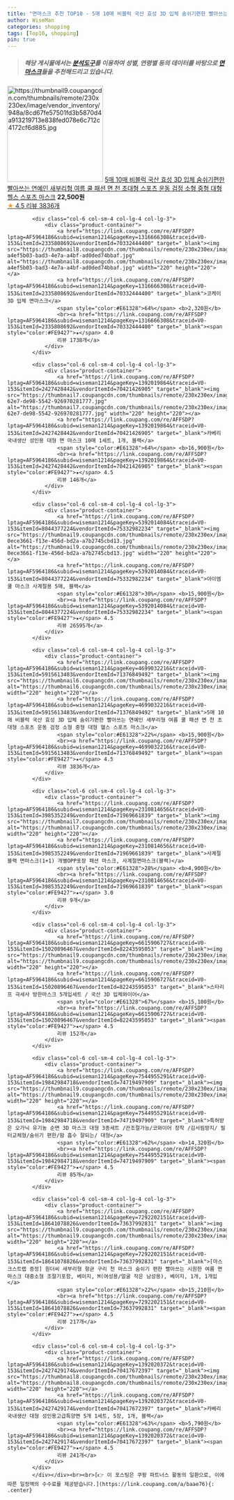 ```yaml
---
title: "면마스크 추천 TOP10 - 5매 10매 비블럭 국산 효성 3D 입체 숨쉬기편한 빨아쓰는 연예인 새부리형 여름 쿨 패션 면 천 초대형 스포츠 운동 검정 "
author: WiseMan
categories: shopping
tags: [Top10, shopping]
pin: true
---
```


> ##### 해당 게시물에서는 [**분석도구**](https://itemscout.io/)를 이용하여 **성별**, **연령별** 등의 데이터를 바탕으로 [**면마스크**](https://link.coupang.com/a/baae76)들을 추천해드리고 있습니다.
<div class="container"><div class="row">
            <div class="col-6 col-sm-4 col-lg-4 col-lg-3">
                <div class="product-container">
                    <a href="https://link.coupang.com/re/AFFSDP?lptag=AF5964186&subid=wiseman1214&pageKey=4699032216&traceid=V0-153&itemId=12460214279&vendorItemId=79729193569" target="_blank"><img src="https://thumbnail9.coupangcdn.com/thumbnails/remote/230x230ex/image/vendor_inventory/948a/8cd67fe57501fd3b5870d4a913219713e838fed078e6c712c4172cf6d885.jpg" alt="https://thumbnail9.coupangcdn.com/thumbnails/remote/230x230ex/image/vendor_inventory/948a/8cd67fe57501fd3b5870d4a913219713e838fed078e6c712c4172cf6d885.jpg" width="220" height="220"></a>
                    <a href="https://link.coupang.com/re/AFFSDP?lptag=AF5964186&subid=wiseman1214&pageKey=4699032216&traceid=V0-153&itemId=12460214279&vendorItemId=79729193569" target="_blank">5매 10매 비블럭 국산 효성 3D 입체 숨쉬기편한 빨아쓰는 연예인 새부리형 여름 쿨 패션 면 천 초대형 스포츠 운동 검정 소형 중형 대형 헬스 스포츠 마스크</a>
                    <span style="color:#E61328"></span> <b>22,500원</b>
                    <br><a href="https://link.coupang.com/re/AFFSDP?lptag=AF5964186&subid=wiseman1214&pageKey=4699032216&traceid=V0-153&itemId=12460214279&vendorItemId=79729193569" target="_blank"><span style="color:#FE9427">★</span> 4.5
                    리뷰 3836개</a>
                </div>
            </div>
            
            <div class="col-6 col-sm-4 col-lg-4 col-lg-3">
                <div class="product-container">
                    <a href="https://link.coupang.com/re/AFFSDP?lptag=AF5964186&subid=wiseman1214&pageKey=1316666308&traceid=V0-153&itemId=2335808692&vendorItemId=70332444400" target="_blank"><img src="https://thumbnail8.coupangcdn.com/thumbnails/remote/230x230ex/image/retail/images/88910968152495-a4ef5b03-bad3-4e7a-a4bf-ad0ded74bbaf.jpg" alt="https://thumbnail8.coupangcdn.com/thumbnails/remote/230x230ex/image/retail/images/88910968152495-a4ef5b03-bad3-4e7a-a4bf-ad0ded74bbaf.jpg" width="220" height="220"></a>
                    <a href="https://link.coupang.com/re/AFFSDP?lptag=AF5964186&subid=wiseman1214&pageKey=1316666308&traceid=V0-153&itemId=2335808692&vendorItemId=70332444400" target="_blank">코케이 3D 입체 면마스크</a>
                    <span style="color:#E61328">64%</span> <b>2,320원</b>
                    <br><a href="https://link.coupang.com/re/AFFSDP?lptag=AF5964186&subid=wiseman1214&pageKey=1316666308&traceid=V0-153&itemId=2335808692&vendorItemId=70332444400" target="_blank"><span style="color:#FE9427">★</span> 4.0
                    리뷰 1738개</a>
                </div>
            </div>
            
            <div class="col-6 col-sm-4 col-lg-4 col-lg-3">
                <div class="product-container">
                    <a href="https://link.coupang.com/re/AFFSDP?lptag=AF5964186&subid=wiseman1214&pageKey=1392019864&traceid=V0-153&itemId=2427428442&vendorItemId=70421426905" target="_blank"><img src="https://thumbnail7.coupangcdn.com/thumbnails/remote/230x230ex/image/operator/2427428442/192de464-62e7-de98-5542-926970281777.jpg" alt="https://thumbnail7.coupangcdn.com/thumbnails/remote/230x230ex/image/operator/2427428442/192de464-62e7-de98-5542-926970281777.jpg" width="220" height="220"></a>
                    <a href="https://link.coupang.com/re/AFFSDP?lptag=AF5964186&subid=wiseman1214&pageKey=1392019864&traceid=V0-153&itemId=2427428442&vendorItemId=70421426905" target="_blank">카베리 국내생산 성인용 대형 면 마스크 10매 1세트, 1개, 블랙</a>
                    <span style="color:#E61328">64%</span> <b>16,900원</b>
                    <br><a href="https://link.coupang.com/re/AFFSDP?lptag=AF5964186&subid=wiseman1214&pageKey=1392019864&traceid=V0-153&itemId=2427428442&vendorItemId=70421426905" target="_blank"><span style="color:#FE9427">★</span> 4.5
                    리뷰 146개</a>
                </div>
            </div>
            
            <div class="col-6 col-sm-4 col-lg-4 col-lg-3">
                <div class="product-container">
                    <a href="https://link.coupang.com/re/AFFSDP?lptag=AF5964186&subid=wiseman1214&pageKey=5392014084&traceid=V0-153&itemId=8044377224&vendorItemId=75332982234" target="_blank"><img src="https://thumbnail9.coupangcdn.com/thumbnails/remote/230x230ex/image/retail/images/108376880861007-0ece3661-f13e-456d-bd2a-a7b2745cbd13.jpg" alt="https://thumbnail9.coupangcdn.com/thumbnails/remote/230x230ex/image/retail/images/108376880861007-0ece3661-f13e-456d-bd2a-a7b2745cbd13.jpg" width="220" height="220"></a>
                    <a href="https://link.coupang.com/re/AFFSDP?lptag=AF5964186&subid=wiseman1214&pageKey=5392014084&traceid=V0-153&itemId=8044377224&vendorItemId=75332982234" target="_blank">아이엠 쿨 마스크 사계절용 5매, 블랙</a>
                    <span style="color:#E61328">30%</span> <b>15,900원</b>
                    <br><a href="https://link.coupang.com/re/AFFSDP?lptag=AF5964186&subid=wiseman1214&pageKey=5392014084&traceid=V0-153&itemId=8044377224&vendorItemId=75332982234" target="_blank"><span style="color:#FE9427">★</span> 4.5
                    리뷰 26595개</a>
                </div>
            </div>
            
            <div class="col-6 col-sm-4 col-lg-4 col-lg-3">
                <div class="product-container">
                    <a href="https://link.coupang.com/re/AFFSDP?lptag=AF5964186&subid=wiseman1214&pageKey=4699032216&traceid=V0-153&itemId=5915613483&vendorItemId=71376849492" target="_blank"><img src="https://thumbnail6.coupangcdn.com/thumbnails/remote/230x230ex/image/vendor_inventory/d2af/5645ca202b9d85a67170a523b1e315ae048d2c788296ea81861d254737d0.jpg" alt="https://thumbnail6.coupangcdn.com/thumbnails/remote/230x230ex/image/vendor_inventory/d2af/5645ca202b9d85a67170a523b1e315ae048d2c788296ea81861d254737d0.jpg" width="220" height="220"></a>
                    <a href="https://link.coupang.com/re/AFFSDP?lptag=AF5964186&subid=wiseman1214&pageKey=4699032216&traceid=V0-153&itemId=5915613483&vendorItemId=71376849492" target="_blank">5매 10매 비블럭 국산 효성 3D 입체 숨쉬기편한 빨아쓰는 연예인 새부리형 여름 쿨 패션 면 천 초대형 스포츠 운동 검정 소형 중형 대형 헬스 스포츠 마스크</a>
                    <span style="color:#E61328">22%</span> <b>15,900원</b>
                    <br><a href="https://link.coupang.com/re/AFFSDP?lptag=AF5964186&subid=wiseman1214&pageKey=4699032216&traceid=V0-153&itemId=5915613483&vendorItemId=71376849492" target="_blank"><span style="color:#FE9427">★</span> 4.5
                    리뷰 3836개</a>
                </div>
            </div>
            
            <div class="col-6 col-sm-4 col-lg-4 col-lg-3">
                <div class="product-container">
                    <a href="https://link.coupang.com/re/AFFSDP?lptag=AF5964186&subid=wiseman1214&pageKey=2310814656&traceid=V0-153&itemId=3985352249&vendorItemId=71969661839" target="_blank"><img src="https://thumbnail7.coupangcdn.com/thumbnails/remote/230x230ex/image/vendor_inventory/2275/11a5365e677af1d133cd6f1792ba67117cd71f5c2c4d1e183f40c6b37550.jpg" alt="https://thumbnail7.coupangcdn.com/thumbnails/remote/230x230ex/image/vendor_inventory/2275/11a5365e677af1d133cd6f1792ba67117cd71f5c2c4d1e183f40c6b37550.jpg" width="220" height="220"></a>
                    <a href="https://link.coupang.com/re/AFFSDP?lptag=AF5964186&subid=wiseman1214&pageKey=2310814656&traceid=V0-153&itemId=3985352249&vendorItemId=71969661839" target="_blank">사계절 블랙 면마스크(1+1) 개별OPP포장 패션 마스크, 사계절면마스크(블랙)</a>
                    <span style="color:#E61328">28%</span> <b>4,900원</b>
                    <br><a href="https://link.coupang.com/re/AFFSDP?lptag=AF5964186&subid=wiseman1214&pageKey=2310814656&traceid=V0-153&itemId=3985352249&vendorItemId=71969661839" target="_blank"><span style="color:#FE9427">★</span> 3.0
                    리뷰 9개</a>
                </div>
            </div>
            
            <div class="col-6 col-sm-4 col-lg-4 col-lg-3">
                <div class="product-container">
                    <a href="https://link.coupang.com/re/AFFSDP?lptag=AF5964186&subid=wiseman1214&pageKey=6615906727&traceid=V0-153&itemId=15020896467&vendorItemId=82243595053" target="_blank"><img src="https://thumbnail9.coupangcdn.com/thumbnails/remote/230x230ex/image/vendor_inventory/d7a0/ca3dd76eddf126bfefac8034c4678691aac9648f58cd6f4febb8e865e1c2.jpg" alt="https://thumbnail9.coupangcdn.com/thumbnails/remote/230x230ex/image/vendor_inventory/d7a0/ca3dd76eddf126bfefac8034c4678691aac9648f58cd6f4febb8e865e1c2.jpg" width="220" height="220"></a>
                    <a href="https://link.coupang.com/re/AFFSDP?lptag=AF5964186&subid=wiseman1214&pageKey=6615906727&traceid=V0-153&itemId=15020896467&vendorItemId=82243595053" target="_blank">스타리프 극세사 방한마스크 5개입세트 / 국산 3D 입체와이어</a>
                    <span style="color:#E61328">67%</span> <b>15,100원</b>
                    <br><a href="https://link.coupang.com/re/AFFSDP?lptag=AF5964186&subid=wiseman1214&pageKey=6615906727&traceid=V0-153&itemId=15020896467&vendorItemId=82243595053" target="_blank"><span style="color:#FE9427">★</span> 4.5
                    리뷰 152개</a>
                </div>
            </div>
            
            <div class="col-6 col-sm-4 col-lg-4 col-lg-3">
                <div class="product-container">
                    <a href="https://link.coupang.com/re/AFFSDP?lptag=AF5964186&subid=wiseman1214&pageKey=7544955291&traceid=V0-153&itemId=19842984718&vendorItemId=74719497909" target="_blank"><img src="https://thumbnail9.coupangcdn.com/thumbnails/remote/230x230ex/image/vendor_inventory/079a/a2d59420aac559e3d0166d421a679c2289361ddf5895e929707f01bdd02f.jpg" alt="https://thumbnail9.coupangcdn.com/thumbnails/remote/230x230ex/image/vendor_inventory/079a/a2d59420aac559e3d0166d421a679c2289361ddf5895e929707f01bdd02f.jpg" width="220" height="220"></a>
                    <a href="https://link.coupang.com/re/AFFSDP?lptag=AF5964186&subid=wiseman1214&pageKey=7544955291&traceid=V0-153&itemId=19842984718&vendorItemId=74719497909" target="_blank">특허받은 오가닉 유기농 순면 3D 마스크 대형 3종세트 /끈조절가능/코와이어 장착 /김서림방지/ 필터교체형/숨쉬기 편한/땀 흡수 잘되는/ 대형</a>
                    <span style="color:#E61328">62%</span> <b>14,320원</b>
                    <br><a href="https://link.coupang.com/re/AFFSDP?lptag=AF5964186&subid=wiseman1214&pageKey=7544955291&traceid=V0-153&itemId=19842984718&vendorItemId=74719497909" target="_blank"><span style="color:#FE9427">★</span> 4.5
                    리뷰 85개</a>
                </div>
            </div>
            
            <div class="col-6 col-sm-4 col-lg-4 col-lg-3">
                <div class="product-container">
                    <a href="https://link.coupang.com/re/AFFSDP?lptag=AF5964186&subid=wiseman1214&pageKey=7292202151&traceid=V0-153&itemId=18641078826&vendorItemId=73637992831" target="_blank"><img src="https://thumbnail9.coupangcdn.com/thumbnails/remote/230x230ex/image/vendor_inventory/a146/863669e04c9fde5871d8ba4bcf565516737e23f17e8242db3f22e1528a33.jpg" alt="https://thumbnail9.coupangcdn.com/thumbnails/remote/230x230ex/image/vendor_inventory/a146/863669e04c9fde5871d8ba4bcf565516737e23f17e8242db3f22e1528a33.jpg" width="220" height="220"></a>
                    <a href="https://link.coupang.com/re/AFFSDP?lptag=AF5964186&subid=wiseman1214&pageKey=7292202151&traceid=V0-153&itemId=18641078826&vendorItemId=73637992831" target="_blank">[마스크스트랩 증정] 원더씨 새부리형 항균 구리 천 마스크 숨쉬기 편한 빨아쓰는 시원한 여름 면마스크 대중소형 조절기포함, 베이지, M(여성용/얼굴 작은 남성용), 베이지, 1개, 1개입</a>
                    <span style="color:#E61328">22%</span> <b>15,210원</b>
                    <br><a href="https://link.coupang.com/re/AFFSDP?lptag=AF5964186&subid=wiseman1214&pageKey=7292202151&traceid=V0-153&itemId=18641078826&vendorItemId=73637992831" target="_blank"><span style="color:#FE9427">★</span> 4.5
                    리뷰 217개</a>
                </div>
            </div>
            
            <div class="col-6 col-sm-4 col-lg-4 col-lg-3">
                <div class="product-container">
                    <a href="https://link.coupang.com/re/AFFSDP?lptag=AF5964186&subid=wiseman1214&pageKey=1392020372&traceid=V0-153&itemId=2427429174&vendorItemId=70417672397" target="_blank"><img src="https://thumbnail8.coupangcdn.com/thumbnails/remote/230x230ex/image/vendor_inventory/f18a/9bb520bf45a3aaff35db8614efa6f54a8d9f1aba374c96a4ba883b259dce.jpg" alt="https://thumbnail8.coupangcdn.com/thumbnails/remote/230x230ex/image/vendor_inventory/f18a/9bb520bf45a3aaff35db8614efa6f54a8d9f1aba374c96a4ba883b259dce.jpg" width="220" height="220"></a>
                    <a href="https://link.coupang.com/re/AFFSDP?lptag=AF5964186&subid=wiseman1214&pageKey=1392020372&traceid=V0-153&itemId=2427429174&vendorItemId=70417672397" target="_blank">카베리 국내생산 대형 성인용고급특양면 5개 1세트, 5장, 1개, 블랙</a>
                    <span style="color:#E61328">63%</span> <b>5,790원</b>
                    <br><a href="https://link.coupang.com/re/AFFSDP?lptag=AF5964186&subid=wiseman1214&pageKey=1392020372&traceid=V0-153&itemId=2427429174&vendorItemId=70417672397" target="_blank"><span style="color:#FE9427">★</span> 4.5
                    리뷰 241개</a>
                </div>
            </div>
            </div></div><br><br>[👉 이 포스팅은 쿠팡 파트너스 활동의 일환으로, 이에 따른 일정액의 수수료를 제공받습니다.](https://link.coupang.com/a/baae76){: .center}